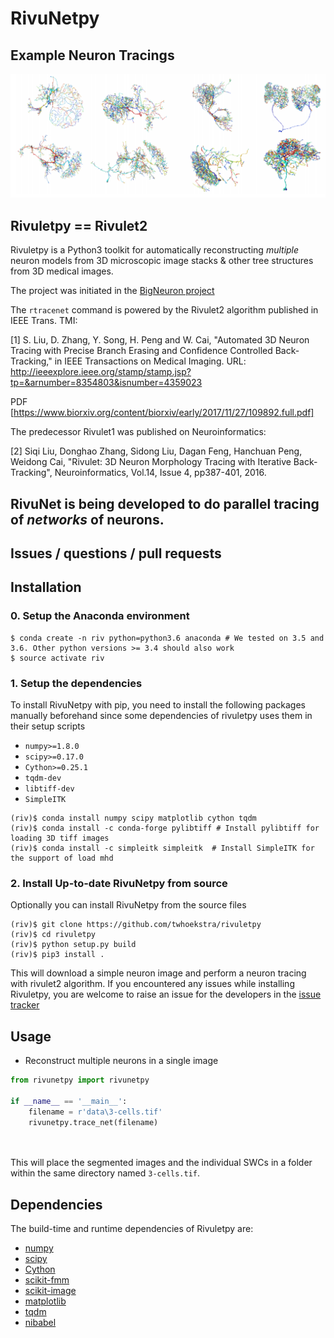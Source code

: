 <!--
 Copyright (c) 2016, RivuletStudio, The University of Sydney, AU
 All rights reserved.

 This file is part of Rivuletpy <https://github.com/RivuletStudio/rivuletpy>

 Redistribution and use in source and binary forms, with or without
 modification, are permitted provided that the following conditions are met:

     1. Redistributions of source code must retain the above copyright
        notice, this list of conditions and the following disclaimer.
     2. Redistributions in binary form must reproduce the above copyright
        notice, this list of conditions and the following disclaimer in the
        documentation and/or other materials provided with the distribution.
     3. Neither the name of the copyright holder nor the names of
        its contributors may be used to endorse or promote products
        derived from this software without specific prior written permission.

 THIS SOFTWARE IS PROVIDED BY THE COPYRIGHT HOLDERS AND CONTRIBUTORS "AS IS" AND
 ANY EXPRESS OR IMPLIED WARRANTIES, INCLUDING, BUT NOT LIMITED TO, THE IMPLIED
 WARRANTIES OF MERCHANTABILITY AND FITNESS FOR A PARTICULAR PURPOSE ARE
 DISCLAIMED. IN NO EVENT SHALL THE COPYRIGHT HOLDER OR CONTRIBUTORS BE LIABLE FOR ANY
 DIRECT, INDIRECT, INCIDENTAL, SPECIAL, EXEMPLARY, OR CONSEQUENTIAL DAMAGES
 (INCLUDING, BUT NOT LIMITED TO, PROCUREMENT OF SUBSTITUTE GOODS OR SERVICES;
 LOSS OF USE, DATA, OR PROFITS; OR BUSINESS INTERRUPTION) HOWEVER CAUSED AND
 ON ANY THEORY OF LIABILITY, WHETHER IN CONTRACT, STRICT LIABILITY, OR TORT
 (INCLUDING NEGLIGENCE OR OTHERWISE) ARISING IN ANY WAY OUT OF THE USE OF THIS
 SOFTWARE, EVEN IF ADVISED OF THE POSSIBILITY OF SUCH DAMAGE.
 -->

# RivuNetpy
## Example Neuron Tracings
![alt text](meta/rivulet2_showcase.png "neuron showcase")

## Rivuletpy == Rivulet2 
Rivuletpy is a Python3 toolkit for automatically reconstructing *multiple* neuron models from 3D microscopic image stacks & other tree structures from 3D medical images.

The project was initiated in the [BigNeuron project](https://alleninstitute.org/bigneuron/about/)

The `rtracenet` command is powered by the Rivulet2 algorithm published in IEEE Trans. TMI:

[1] S. Liu, D. Zhang, Y. Song, H. Peng and W. Cai, "Automated 3D Neuron Tracing with Precise Branch Erasing and Confidence Controlled Back-Tracking," in IEEE Transactions on Medical Imaging. URL: http://ieeexplore.ieee.org/stamp/stamp.jsp?tp=&arnumber=8354803&isnumber=4359023

PDF [https://www.biorxiv.org/content/biorxiv/early/2017/11/27/109892.full.pdf]

The predecessor Rivulet1 was published on Neuroinformatics:

[2] Siqi Liu, Donghao Zhang, Sidong Liu, Dagan Feng, Hanchuan Peng, Weidong Cai, 
"Rivulet: 3D Neuron Morphology Tracing with Iterative Back-Tracking", 
Neuroinformatics, Vol.14, Issue 4, pp387-401, 2016.

## RivuNet is being developed to do parallel tracing of *networks* of neurons.

## Issues / questions / pull requests

## Installation

### 0. Setup the Anaconda environment
```
$ conda create -n riv python=python3.6 anaconda # We tested on 3.5 and 3.6. Other python versions >= 3.4 should also work
$ source activate riv
```

### 1. Setup the dependencies
To install RivuNetpy with pip, you need to install the following packages manually beforehand since some dependencies of rivuletpy uses them in their setup scripts
* `numpy>=1.8.0`
* `scipy>=0.17.0`
* `Cython>=0.25.1`
* `tqdm-dev`
* `libtiff-dev`
* `SimpleITK`

```
(riv)$ conda install numpy scipy matplotlib cython tqdm 
(riv)$ conda install -c conda-forge pylibtiff # Install pylibtiff for loading 3D tiff images
(riv)$ conda install -c simpleitk simpleitk  # Install SimpleITK for the support of load mhd
```

### 2. Install Up-to-date RivuNetpy from source
Optionally you can install RivuNetpy from the source files

```
(riv)$ git clone https://github.com/twhoekstra/rivuletpy
(riv)$ cd rivuletpy
(riv)$ python setup.py build
(riv)$ pip3 install .
```

This will download a simple neuron image and perform a neuron tracing with rivulet2 algorithm. If you encountered any issues while installing Rivuletpy, you are welcome to raise an issue for the developers in the [issue tracker](https://github.com/RivuletStudio/rivuletpy/issues)

## Usage
- Reconstruct multiple neurons in a single image

```python
from rivunetpy import rivunetpy

if __name__ == '__main__':
    filename = r'data\3-cells.tif'
    rivunetpy.trace_net(filename)

    
```

This will place the segmented images and the individual SWCs in a folder within the same 
directory named `3-cells.tif`.



## Dependencies

The build-time and runtime dependencies of Rivuletpy are:

* [numpy](http://www.numpy.org/)
* [scipy](http://www.scipy.org/)
* [Cython](http://cython.org/)
* [scikit-fmm](https://github.com/scikit-fmm)
* [scikit-image](https://github.com/scikit-image)
* [matplotlib](http://www.matplotlib.org/)
* [tqdm](https://github.com/noamraph/tqdm)
* [nibabel](http://nipy.org/nibabel/)
